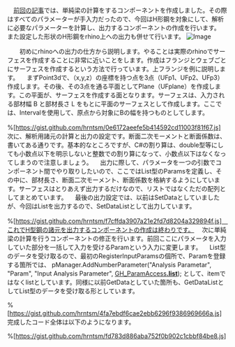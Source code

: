 　[前回の記事](http://rgkr-memo.blogspot.jp/2016/11/SimpleBeam-Component-in-CS.html)では、単純梁の計算をするコンポーネントを作成しました。その際はすべてのパラメーターが手入力だったので、今回はH形鋼を対象にして、解析に必要なパラメーターを計算し、出力するコンポーネントの作成を行います。　また設定した形状のH形鋼をrhino上への出力も併せて行います。
![Image](/media/blog/CS-make-I-shape-Steel/-25E3-2582-25AD-25E3-2583-25A3-25E3-2583-2597-25E3-2583-2581-25E3-2583-25A3.PNG)

　　初めにrhinoへの出力の仕方から説明します。やることは実際のrhinoでサーフェスを作成することに非常に近いことをします。作成はフランジとウェブごとにサーフェスを作成するという方法で行っています。上フランジを例に説明します。
　まずPoint3dで、（x,y,z）の座標を持つ点を3点（UFp1、UFp2、UFp3）作成します。その後、その3点を通る平面としてPlane（UFplane）を作成します。この平面が、サーフェスを作成する面となります。サーフェスは、入力される部材幅 B と部材長さ L をもとに平面のサーフェスとして作成します。ここでは、Intervalを使用して、原点から対象にBの幅を持つものとしてします。

%[https://gist.github.com/hrntsm/0e6172aeefe5b414592cd11003f81f67.js] 
　次に、解析用諸元の計算と出力の設定です。断面二次モーメントと断面係数は、書いてある通りです。基本的なところですが、C#の割り算は、double型等にしても小数点以下を明示しないと整数での割り算になって、小数点以下はなくなってしまうので注意しましょう。
　出力に際して、パラメータを一つの引数でコンポーネント間でやり取りしたいので、ここではList型のParamsを定義し、その中に、部材長さ、断面二次モーメント、断面係数を格納するようにしています。サーフェスはとりあえず出力するだけなので、リストではなくただの配列としてまとめています。
　最後の出力設定では、以前はSetDataとしていましたが、今回はListを出力するので、SetDataListとして出力しています。

%[https://gist.github.com/hrntsm/f7cffda3907a21e2fd7d8204a329894f.js]　これでH型鋼の諸元を出力するコンポーネントの作成は終わりです。
　次に単純梁の計算を行うコンポーネントの修正を行います。前回ここにパラメータを入力していた部分を一括して入力を受けるParamという入力に変更します。
　List型のデータを受け取るので、最初のRegisterInputParamsの個所で、Paramを登録する箇所では、
pManager.AddNumberParameter("Analysis Parametar", "Param", "Input Analysis Parameter", <u>GH_ParamAccess<b>.list</b></u>);
として、itemではなくlistとしています。同様に以前GetDataとしていた箇所も、GetDataListとしてList型のデータを受け取る形としています。

%[https://gist.github.com/hrntsm/4fa7ebdf6cae2ebb6296f9386969666a.js] 　完成したコード全体は以下のようになります。

%[https://gist.github.com/hrntsm/fd783d886aba752f0b902c1cbbf84be8.js]